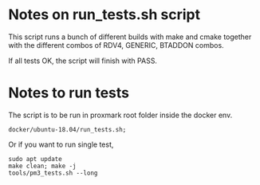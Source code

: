 # Notes on run_tests.sh script
This script runs a bunch of different builds with make and cmake together
with the different combos of RDV4, GENERIC, BTADDON combos.

If all tests OK,  the script will finish with PASS.


# Notes to run tests
The script is to be run in proxmark root folder inside the docker env.

```
docker/ubuntu-18.04/run_tests.sh;
``` 

Or if you want to run single test,  

```
sudo apt update
make clean; make -j
tools/pm3_tests.sh --long
```
